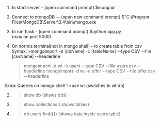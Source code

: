 
1. to start server  - (open command prompt)
$mongod

2. 	Connect to mongoDB -- (open new command prompt)
$"C:\Program Files\MongoDB\Server\3.4\bin\mongo.exe

3. to run flask - (open command prompt)
    $python app.py  
    (runs on port 5000)


1. On normla terminal(not in mongo shell) -  to create table from csv
Syntax:     >mongoimport -d [dbName] -c [tableName] --type CSV --file [csvName] --headerline
    >mongoimport -d wt -c users --type CSV --file users.csv --headerline
    >mongoimport -d wt -c offer --type CSV --file offer.csv --headerline

Extra:
Queries on mongo shell
1 >use wt     (switches to wt db)

2. >show db   (shows dbs)

3. >show collections   ( shows tables)

4. >db.users.find({})  		(shows data inside users table)

